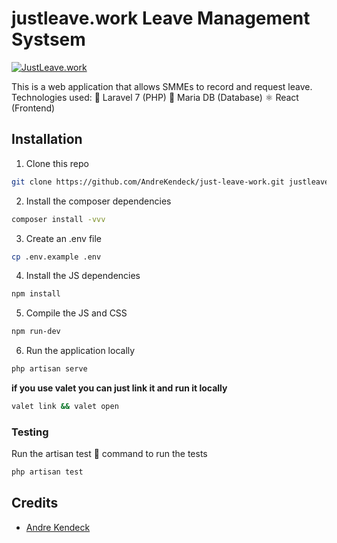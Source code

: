 # justleave.work Leave Management Systsem

[![JustLeave.work](https://github.com/AndreKendeck/just-leave-work/actions/workflows/justleave.yml/badge.svg)](https://github.com/AndreKendeck/just-leave-work/actions/workflows/justleave.yml)

This is a web application that allows SMMEs to record and request leave.
Technologies used:
🧶 Laravel 7 (PHP)
🦭 Maria DB (Database)
⚛️ React  (Frontend)

## Installation

1. Clone this repo

```bash 
git clone https://github.com/AndreKendeck/just-leave-work.git justleavework
```
2. Install the composer dependencies

```bash 
composer install -vvv 
```

3. Create an .env file
```bash 
cp .env.example .env
``` 

4. Install the JS dependencies

```bash
npm install
```

5. Compile the JS and CSS

```bash
npm run-dev
```

6. Run the application locally
```bash 
php artisan serve
``` 

**if you use valet you can just link it and run it locally**

```bash
valet link && valet open
```


### Testing
Run the artisan test 🧪 command to run the tests
```bash
php artisan test
```

## Credits

-   [Andre Kendeck](https://github.com/adecks)

